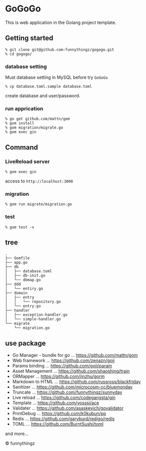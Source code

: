 # GoGoGo

This is web application in the Golang project template.

## Getting started

```
% git clone git@github.com:funnythingz/gogogo.git
% cd gogogo/
```

### database setting

Must database setting in MySQL before try `GoGoGo`

```
% cp database.toml.sample database.toml
```

create database and user/password.

### run apprication

```
% go get github.com/mattn/gom
% gom install
% gom migration/migrate.go
% gom exec gin
```

## Command

### LiveReload server

```
% gom exec gin
```

access to `http://localhost:3000`

### migration

```
% gom run migrate/migration.go
```

### test

```
% gom test -v
```

## tree

```
.
├── Gomfile
├── app.go
├── db
│   ├── database.toml
│   ├── db-init.go
│   └── dbmap.go
├── ddd
│   └── entiry.go
├── domain
│   ├── entry
│   │   └── repository.go
│   └── entry.go
├── handler
│   ├── exception-handler.go
│   └── simple-handler.go
└── migrate
    └── migration.go
```

## use package

- Go Manager - bundle for go ... https://github.com/mattn/gom
- Web framework ... https://github.com/zenazn/goji
- Params binding ... https://github.com/goji/param
- Asset Management ... https://github.com/shaoshing/train
- ORMapper ... https://github.com/jinzhu/gorm
- Markdown to HTML ... https://github.com/russross/blackfriday
- Sanitizer ... https://github.com/microcosm-cc/bluemonday
- Truncate ... https://github.com/funnythingz/sunnyday
- Live reload ... https://github.com/codegangsta/gin
- Template ... https://github.com/yosssi/ace
- Validater ... https://github.com/asaskevich/govalidator
- PrintDebug ... https://github.com/k0kubun/pp
- Redis ... https://github.com/garyburd/redigo/redis
- TOML ... https://github.com/BurntSushi/toml

and more...

&copy; funnythingz
